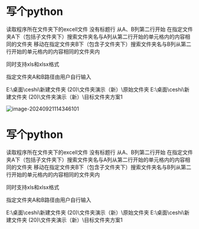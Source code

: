 # 写个python

读取程序所在文件夹下的excell文件
没有标题行
从A、B列第二行开始
在指定文件夹A下（包括子文件夹下）搜索文件夹名与A列从第二行开始的单元格内的内容相同的文件夹
移动在指定文件夹B下（包含子文件夹下）搜索文件夹名与B列从第二行开始的单元格内的内容相同的文件夹内

同时支持xls和xlsx格式

指定文件夹A和B路径由用户自行输入



E:\桌面\ceshi\新建文件夹 (20)\文件夹演示（新）\原始文件夹
E:\桌面\ceshi\新建文件夹 (20)\文件夹演示（新）\目标文件夹方案1

![image-20240921114346101](F:\myblog\imags\image-20240921114346101.png)



# 写个python

读取程序所在文件夹下的excell文件
没有标题行
从A、B列第二行开始
在指定文件夹A下（包括子文件夹下）搜索文件夹名与A列从第二行开始的单元格内的内容相同的文件夹
移动在指定文件夹B下（包含子文件夹下）搜索文件夹名与B列从第二行开始的单元格内的内容相同的文件夹内

同时支持xls和xlsx格式

指定文件夹A和B路径由用户自行输入



E:\桌面\ceshi\新建文件夹 (20)\文件夹演示（新）\原始文件夹
E:\桌面\ceshi\新建文件夹 (20)\文件夹演示（新）\目标文件夹方案1

